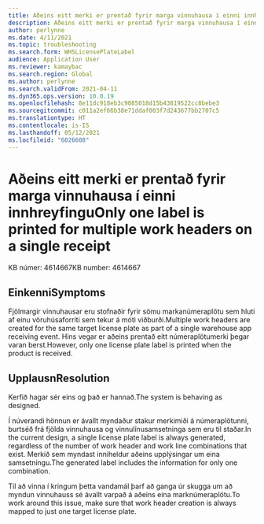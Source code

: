 ```yaml
---
title: Aðeins eitt merki er prentað fyrir marga vinnuhausa í einni innhreyfingu
description: Aðeins eitt merki er prentað fyrir marga vinnuhausa í einni innhreyfingu
author: perlynne
ms.date: 4/11/2021
ms.topic: troubleshooting
ms.search.form: WHSLicensePlateLabel
audience: Application User
ms.reviewer: kamaybac
ms.search.region: Global
ms.author: perlynne
ms.search.validFrom: 2021-04-11
ms.dyn365.ops.version: 10.0.19
ms.openlocfilehash: 8e11dc918eb3c9085018d15b43819522cc8bebe3
ms.sourcegitcommit: c011a2ef66b38e71ddaf003f7d243677bb2707c5
ms.translationtype: HT
ms.contentlocale: is-IS
ms.lasthandoff: 05/12/2021
ms.locfileid: "6026608"
---
```

# <a name="only-one-label-is-printed-for-multiple-work-headers-on-a-single-receipt"></a><span data-ttu-id="3fbc2-103">Aðeins eitt merki er prentað fyrir marga vinnuhausa í einni innhreyfingu</span><span class="sxs-lookup"><span data-stu-id="3fbc2-103">Only one label is printed for multiple work headers on a single receipt</span></span>

<span data-ttu-id="3fbc2-104">KB númer: 4614667</span><span class="sxs-lookup"><span data-stu-id="3fbc2-104">KB number: 4614667</span></span>

## <a name="symptoms"></a><span data-ttu-id="3fbc2-105">Einkenni</span><span class="sxs-lookup"><span data-stu-id="3fbc2-105">Symptoms</span></span>

<span data-ttu-id="3fbc2-106">Fjölmargir vinnuhausar eru stofnaðir fyrir sömu markanúmeraplötu sem hluti af einu vöruhúsaforriti sem tekur á móti viðburði.</span><span class="sxs-lookup"><span data-stu-id="3fbc2-106">Multiple work headers are created for the same target license plate as part of a single warehouse app receiving event.</span></span> <span data-ttu-id="3fbc2-107">Hins vegar er aðeins prentað eitt númeraplötumerki þegar varan berst.</span><span class="sxs-lookup"><span data-stu-id="3fbc2-107">However, only one license plate label is printed when the product is received.</span></span>

## <a name="resolution"></a><span data-ttu-id="3fbc2-108">Upplausn</span><span class="sxs-lookup"><span data-stu-id="3fbc2-108">Resolution</span></span>

<span data-ttu-id="3fbc2-109">Kerfið hagar sér eins og það er hannað.</span><span class="sxs-lookup"><span data-stu-id="3fbc2-109">The system is behaving as designed.</span></span>

<span data-ttu-id="3fbc2-110">Í núverandi hönnun er ávallt myndaður stakur merkimiði á númeraplötunni, burtséð frá fjölda vinnuhausa og vinnulínusamsetninga sem eru til staðar.</span><span class="sxs-lookup"><span data-stu-id="3fbc2-110">In the current design, a single license plate label is always generated, regardless of the number of work header and work line combinations that exist.</span></span> <span data-ttu-id="3fbc2-111">Merkið sem myndast inniheldur aðeins upplýsingar um eina samsetningu.</span><span class="sxs-lookup"><span data-stu-id="3fbc2-111">The generated label includes the information for only one combination.</span></span>

<span data-ttu-id="3fbc2-112">Til að vinna í kringum þetta vandamál þarf að ganga úr skugga um að myndun vinnuhauss sé ávallt varpað á aðeins eina marknúmeraplötu.</span><span class="sxs-lookup"><span data-stu-id="3fbc2-112">To work around this issue, make sure that work header creation is always mapped to just one target license plate.</span></span>
